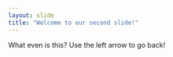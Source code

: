 ```yaml
---
layout: slide
title: "Welcome to our second slide!"
---
```

What even is this?
Use the left arrow to go back!
